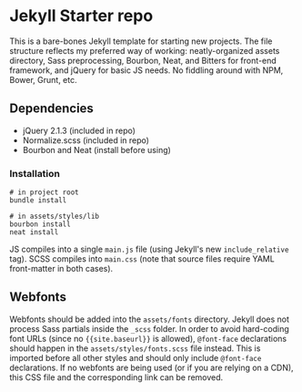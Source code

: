 # Jekyll Starter repo

This is a bare-bones Jekyll template for starting new projects. The file structure reflects my preferred way of working: neatly-organized assets directory, Sass preprocessing, Bourbon, Neat, and Bitters for front-end framework, and jQuery for basic JS needs. No fiddling around with NPM, Bower, Grunt, etc.

## Dependencies
- jQuery 2.1.3 (included in repo)
- Normalize.scss (included in repo)
- Bourbon and Neat (install before using)

### Installation
```shell
# in project root
bundle install

# in assets/styles/lib
bourbon install
neat install
```


JS compiles into a single `main.js` file (using Jekyll's new `include_relative` tag). SCSS compiles into `main.css` (note that source files require YAML front-matter in both cases).

## Webfonts
Webfonts should be added into the `assets/fonts` directory. Jekyll does not process Sass partials inside the `_scss` folder. In order to avoid hard-coding font URLs (since no `{{site.baseurl}}` is allowed), `@font-face` declarations should happen in the `assets/styles/fonts.scss` file instead. This is imported before all other styles and should only include `@font-face` declarations. 
If no webfonts are being used (or if you are relying on a CDN), this CSS file and the corresponding link can be removed.





